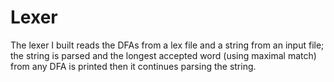 # Lexer

  The lexer I built reads the DFAs from a lex file and a string from an input file; the string is parsed and the longest accepted word (using maximal match) from any DFA is printed then it continues parsing the string.
